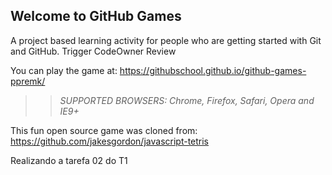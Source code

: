 ## Welcome to GitHub Games

A project based learning activity for people who are getting started with Git and GitHub.
Trigger CodeOwner Review

You can play the game at: https://githubschool.github.io/github-games-ppremk/

>> _*SUPPORTED BROWSERS*: Chrome, Firefox, Safari, Opera and IE9+_

This fun open source game was cloned from: https://github.com/jakesgordon/javascript-tetris


Realizando a tarefa 02 do T1